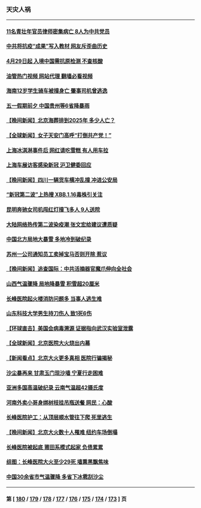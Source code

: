 ### 天灾人祸
---
#### [11名青壮年官员律师密集病亡 8人为中共党员](../../pages/ncid280/n13982289.md?04280445) 
#### [中共将抗疫“成果”写入教材 网友斥歪曲历史](../../pages/ncid280/n13982212.md?04280445) 
#### [4月29日起 入境中国需抗原检测 不查核酸](../../pages/ncid280/n13982286.md?04280445) 
#### [油管热门视频 网站代理 翻墙必看视频](http://138.2.39.72:81/youtube.html?epic-marker?04280445)
#### [海南12岁学生骑车被撞身亡 肇事司机曾逃逸](../../pages/ncid280/n13981973.md?04280445) 
#### [五一假期前夕 中国贵州等6省降暴雨](../../pages/ncid280/n13982085.md?04280445) 
#### [【晚间新闻】北京海葬排到2025年 多少人亡？](../../pages/ncid280/n13981964.md?04280445) 
#### [【全球新闻】女子天安门高呼“打倒共产党！”](../../pages/ncid280/n13981962.md?04280445) 
#### [上海冰淇淋事件后 网红请吃雪糕 有人用车拉](../../pages/ncid280/n13981338.md?04280445) 
#### [上海车展访客感染新冠 沪卫健委回应](../../pages/ncid280/n13981357.md?04280445) 
#### [【晚间新闻】四川一辆货车横冲乱撞 冲进公安局](../../pages/ncid280/n13981247.md?04280445) 
#### [“新冠第二波”上热搜 XBB.1.16毒株引关注](../../pages/ncid280/n13980391.md?04280445) 
#### [昆明奔驰女司机闯红灯撞飞多人 9人送院](../../pages/ncid280/n13980133.md?04280445) 
#### [大陆网络热传第二波染疫潮 张文宏给建议遭质疑](../../pages/ncid280/n13979340.md?04280445) 
#### [中国北方局地大暴雪 多地冷到破纪录](../../pages/ncid280/n13979029.md?04280445) 
#### [苏州一公司通知员工卖掉宝马否则开除 惹议](../../pages/ncid280/n13978919.md?04280445) 
#### [【晚间新闻】追查国际：中共活摘器官魔爪伸向全社会](../../pages/ncid280/n13978194.md?04280445) 
#### [山西气温骤降 局地降暴雪 积雪超20厘米](../../pages/ncid280/n13977862.md?04280445) 
#### [长峰医院起火楼消防问题多 当事人逃生难](../../pages/ncid280/n13976882.md?04280445) 
#### [山东科技大学男生持刀伤人 致1死6伤](../../pages/ncid280/n13977275.md?04280445) 
#### [【环球直击】美国会病毒溯源 证据指向武汉实验室泄露](../../pages/ncid280/n13977149.md?04280445) 
#### [【全球新闻】北京医院大火烧出内幕](../../pages/ncid280/n13977147.md?04280445) 
#### [【新闻看点】北京大火更多真相 医院行骗揭秘](../../pages/ncid280/n13976826.md?04280445) 
#### [沙尘暴再来 甘肃玉门现沙墙 宁夏行走困难](../../pages/ncid280/n13976897.md?04280445) 
#### [亚洲多国高温破纪录 云南气温超42摄氏度](../../pages/ncid280/n13976633.md?04280445) 
#### [河南外卖小哥身绑树枝挂吊瓶送餐 网民：心酸](../../pages/ncid280/n13976449.md?04280445) 
#### [长峰医院护工：从顶层顺水管往下爬 死里逃生](../../pages/ncid280/n13976359.md?04280445) 
#### [【晚间新闻】北京大火数十人罹难 纽约车场倒塌](../../pages/ncid280/n13976373.md?04280445) 
#### [长峰医院被起底 莆田系模式起家 负债累累](../../pages/ncid280/n13976247.md?04280445) 
#### [组图：长峰医院大火至少29死 墙熏黑飘焦味](../../pages/ncid280/n13976225.md?04280445) 
#### [中国30余省市气温骤降 多省下冰雹刮沙尘](../../pages/ncid280/n13976073.md?04280445) 

---
#### 第 [ [180](./180.md?04280445) / [179](./179.md?04280445) / [178](./178.md?04280445) / [177](./177.md?04280445) / [176](./176.md?04280445) / [175](./175.md?04280445) / [174](./174.md?04280445) / [173](./173.md?04280445) ] 页

